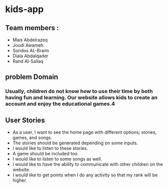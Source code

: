 # kids-app

## Team members :
- Mais Abdelrazeq 
- Joudi Awameh 
- Sondos AL-Braim 
- Diala Abdalqader
- Rand Al-Sallaq
## problem Domain 
### Usually, children do not know how to use their time by both having fun and learning. Our website allows kids to create an account and enjoy the educational games.4

## User Stories
- As a user, I want to see the home page with different options; stories, games, and songs.
- The stories should be generated depending on some inputs.
- I would like to listen to these stories.
- A game should be included too.
- I would like to listen to some songs as well.
- I would like to have the ability to communicate with other children on the website.
- I would like to get points when I do any activity so that my rank will be higher. 

